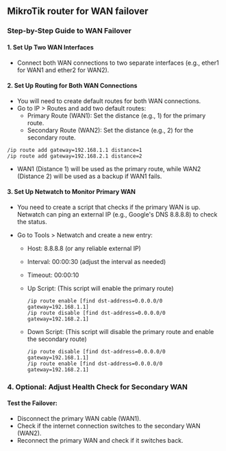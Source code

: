 ## MikroTik router for WAN failover

### Step-by-Step Guide to WAN Failover

#### 1. Set Up Two WAN Interfaces
- Connect both WAN connections to two separate interfaces (e.g., ether1 for WAN1 and ether2 for WAN2).
#### 2. Set Up Routing for Both WAN Connections
- You will need to create default routes for both WAN connections.
- Go to IP > Routes and add two default routes:
    - Primary Route (WAN1): Set the distance (e.g., 1) for the primary route.
    - Secondary Route (WAN2): Set the distance (e.g., 2) for the secondary route.

```````
/ip route add gateway=192.168.1.1 distance=1
/ip route add gateway=192.168.2.1 distance=2
```````

- WAN1 (Distance 1) will be used as the primary route, while WAN2 (Distance 2) will be used as a backup if WAN1 fails.

#### 3. Set Up Netwatch to Monitor Primary WAN
- You need to create a script that checks if the primary WAN is up. Netwatch can ping an external IP (e.g., Google's DNS 8.8.8.8) to check the status.
- Go to Tools > Netwatch and create a new entry:

    - Host: 8.8.8.8 (or any reliable external IP)
    - Interval: 00:00:30 (adjust the interval as needed)
    - Timeout: 00:00:10
    - Up Script: (This script will enable the primary route)
 
      ``````
      /ip route enable [find dst-address=0.0.0.0/0 gateway=192.168.1.1]
      /ip route disable [find dst-address=0.0.0.0/0 gateway=192.168.2.1]
      ``````

    - Down Script: (This script will disable the primary route and enable the secondary route)

      ``````
      /ip route disable [find dst-address=0.0.0.0/0 gateway=192.168.1.1]
      /ip route enable [find dst-address=0.0.0.0/0 gateway=192.168.2.1]
      ``````

### 4. Optional: Adjust Health Check for Secondary WAN

#### Test the Failover:
- Disconnect the primary WAN cable (WAN1).
- Check if the internet connection switches to the secondary WAN (WAN2).
- Reconnect the primary WAN and check if it switches back.
